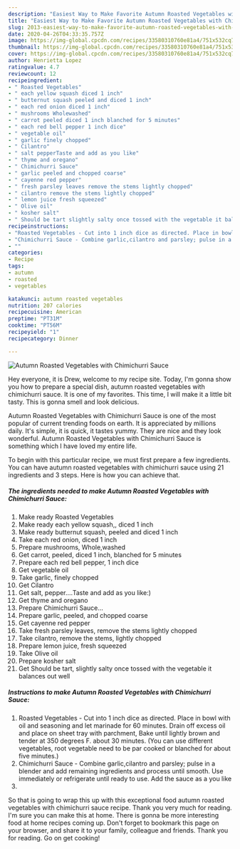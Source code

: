 ```yaml
---
description: "Easiest Way to Make Favorite Autumn Roasted Vegetables with Chimichurri Sauce"
title: "Easiest Way to Make Favorite Autumn Roasted Vegetables with Chimichurri Sauce"
slug: 2013-easiest-way-to-make-favorite-autumn-roasted-vegetables-with-chimichurri-sauce
date: 2020-04-26T04:33:35.757Z
image: https://img-global.cpcdn.com/recipes/33580310760e81a4/751x532cq70/autumn-roasted-vegetables-with-chimichurri-sauce-recipe-main-photo.jpg
thumbnail: https://img-global.cpcdn.com/recipes/33580310760e81a4/751x532cq70/autumn-roasted-vegetables-with-chimichurri-sauce-recipe-main-photo.jpg
cover: https://img-global.cpcdn.com/recipes/33580310760e81a4/751x532cq70/autumn-roasted-vegetables-with-chimichurri-sauce-recipe-main-photo.jpg
author: Henrietta Lopez
ratingvalue: 4.7
reviewcount: 12
recipeingredient:
- " Roasted Vegetables"
- " each yellow squash diced 1 inch"
- " butternut squash peeled and diced 1 inch"
- " each red onion diced 1 inch"
- " mushrooms Wholewashed"
- " carrot peeled diced 1 inch blanched for 5 minutes"
- " each red bell pepper 1 inch dice"
- " vegetable oil"
- " garlic finely chopped"
- " Cilantro"
- " salt pepperTaste and add as you like"
- " thyme and oregano"
- " Chimichurri Sauce"
- " garlic peeled and chopped coarse"
- " cayenne red pepper"
- " fresh parsley leaves remove the stems lightly chopped"
- " cilantro remove the stems lightly chopped"
- " lemon juice fresh squeezed"
- " Olive oil"
- " kosher salt"
- " Should be tart slightly salty once tossed with the vegetable it balances out well"
recipeinstructions:
- "Roasted Vegetables - Cut into 1 inch dice as directed. Place in bowl with oil and seasoning and let marinade for 60 minutes. Drain off excess oil and place on sheet tray with parchment, Bake until lightly brown and tender at 350 degrees F. about 30 minutes. (You can use different vegetables, root vegetable need to be par cooked or blanched for about five minutes.)"
- "Chimichurri Sauce - Combine garlic,cilantro and parsley; pulse in a blender and add remaining ingredients and process until smooth. Use immediately or refrigerate until ready to use. Add the sauce as a you like"
- ""
categories:
- Recipe
tags:
- autumn
- roasted
- vegetables

katakunci: autumn roasted vegetables 
nutrition: 207 calories
recipecuisine: American
preptime: "PT31M"
cooktime: "PT56M"
recipeyield: "1"
recipecategory: Dinner

---
```



![Autumn Roasted Vegetables with Chimichurri Sauce](https://img-global.cpcdn.com/recipes/33580310760e81a4/751x532cq70/autumn-roasted-vegetables-with-chimichurri-sauce-recipe-main-photo.jpg)

Hey everyone, it is Drew, welcome to my recipe site. Today, I'm gonna show you how to prepare a special dish, autumn roasted vegetables with chimichurri sauce. It is one of my favorites. This time, I will make it a little bit tasty. This is gonna smell and look delicious.



Autumn Roasted Vegetables with Chimichurri Sauce is one of the most popular of current trending foods on earth. It is appreciated by millions daily. It's simple, it is quick, it tastes yummy. They are nice and they look wonderful. Autumn Roasted Vegetables with Chimichurri Sauce is something which I have loved my entire life.


To begin with this particular recipe, we must first prepare a few ingredients. You can have autumn roasted vegetables with chimichurri sauce using 21 ingredients and 3 steps. Here is how you can achieve that.

<!--inarticleads1-->

##### The ingredients needed to make Autumn Roasted Vegetables with Chimichurri Sauce:

1. Make ready  Roasted Vegetables
1. Make ready  each yellow squash,, diced 1 inch
1. Make ready  butternut squash, peeled and diced 1 inch
1. Take  each red onion, diced 1 inch
1. Prepare  mushrooms, Whole,washed
1. Get  carrot, peeled, diced 1 inch, blanched for 5 minutes
1. Prepare  each red bell pepper, 1 inch dice
1. Get  vegetable oil
1. Take  garlic, finely chopped
1. Get  Cilantro
1. Get  salt, pepper....Taste and add as you like:)
1. Get  thyme and oregano
1. Prepare  Chimichurri Sauce...
1. Prepare  garlic, peeled, and chopped coarse
1. Get  cayenne red pepper
1. Take  fresh parsley leaves, remove the stems lightly chopped
1. Take  cilantro, remove the stems, lightly chopped
1. Prepare  lemon juice, fresh squeezed
1. Take  Olive oil
1. Prepare  kosher salt
1. Get  Should be tart, slightly salty once tossed with the vegetable it balances out well




<!--inarticleads2-->

##### Instructions to make Autumn Roasted Vegetables with Chimichurri Sauce:

1. Roasted Vegetables - Cut into 1 inch dice as directed. Place in bowl with oil and seasoning and let marinade for 60 minutes. Drain off excess oil and place on sheet tray with parchment, Bake until lightly brown and tender at 350 degrees F. about 30 minutes. (You can use different vegetables, root vegetable need to be par cooked or blanched for about five minutes.)
1. Chimichurri Sauce - Combine garlic,cilantro and parsley; pulse in a blender and add remaining ingredients and process until smooth. Use immediately or refrigerate until ready to use. Add the sauce as a you like
1. 




So that is going to wrap this up with this exceptional food autumn roasted vegetables with chimichurri sauce recipe. Thank you very much for reading. I'm sure you can make this at home. There is gonna be more interesting food at home recipes coming up. Don't forget to bookmark this page on your browser, and share it to your family, colleague and friends. Thank you for reading. Go on get cooking!
